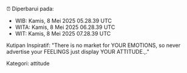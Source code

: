 ⏰ Diperbarui pada:
- WIB: Kamis, 8 Mei 2025 05.28.39 UTC
- WITA: Kamis, 8 Mei 2025 06.28.39 UTC
- WIT: Kamis, 8 Mei 2025 07.28.39 UTC

Kutipan Inspiratif:
"There is no market for YOUR EMOTIONS, so never advertise your FEELINGS just display YOUR ATTITUDE.,."


Kategori: attitude

